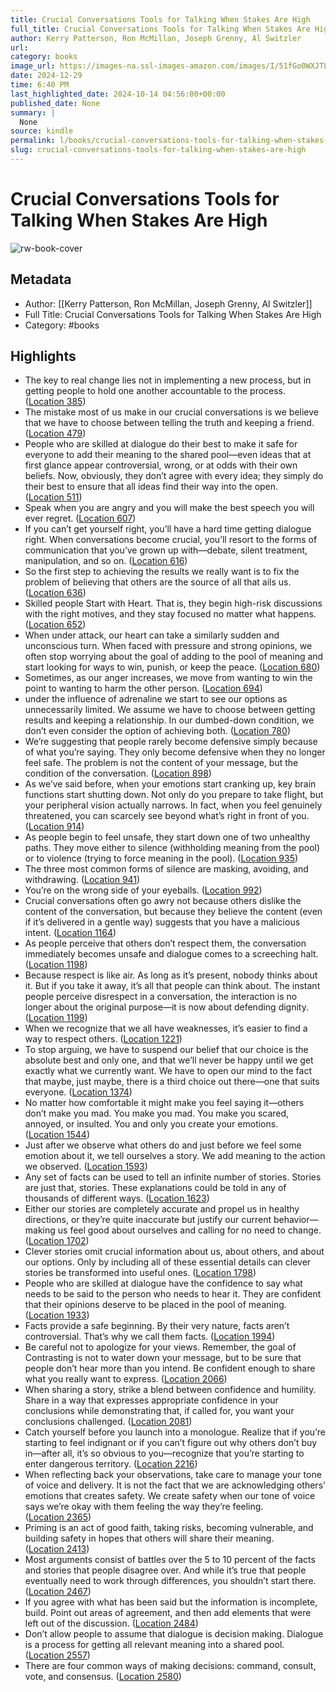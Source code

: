 ```yaml
---
title: Crucial Conversations Tools for Talking When Stakes Are High
full_title: Crucial Conversations Tools for Talking When Stakes Are High
author: Kerry Patterson, Ron McMillan, Joseph Grenny, Al Switzler
url: 
category: books
image_url: https://images-na.ssl-images-amazon.com/images/I/51fGo0WXJTL._SL200_.jpg
date: 2024-12-29
time: 6:40 PM
last_highlighted_date: 2024-10-14 04:56:00+00:00
published_date: None
summary: |
  None
source: kindle
permalink: l/books/crucial-conversations-tools-for-talking-when-stakes-are-high
slug: crucial-conversations-tools-for-talking-when-stakes-are-high
---
```

# Crucial Conversations Tools for Talking When Stakes Are High

![rw-book-cover](https://images-na.ssl-images-amazon.com/images/I/51fGo0WXJTL._SL200_.jpg)

## Metadata
- Author: [[Kerry Patterson, Ron McMillan, Joseph Grenny, Al Switzler]]
- Full Title: Crucial Conversations Tools for Talking When Stakes Are High
- Category: #books

## Highlights
- The key to real change lies not in implementing a new process, but in getting people to hold one another accountable to the process. ([Location 385](https://readwise.io/to_kindle?action=open&asin=B005K0AYH4&location=385))
- The mistake most of us make in our crucial conversations is we believe that we have to choose between telling the truth and keeping a friend. ([Location 479](https://readwise.io/to_kindle?action=open&asin=B005K0AYH4&location=479))
- People who are skilled at dialogue do their best to make it safe for everyone to add their meaning to the shared pool—even ideas that at first glance appear controversial, wrong, or at odds with their own beliefs. Now, obviously, they don’t agree with every idea; they simply do their best to ensure that all ideas find their way into the open. ([Location 511](https://readwise.io/to_kindle?action=open&asin=B005K0AYH4&location=511))
- Speak when you are angry and you will make the best speech you will ever regret. ([Location 607](https://readwise.io/to_kindle?action=open&asin=B005K0AYH4&location=607))
- If you can’t get yourself right, you’ll have a hard time getting dialogue right. When conversations become crucial, you’ll resort to the forms of communication that you’ve grown up with—debate, silent treatment, manipulation, and so on. ([Location 616](https://readwise.io/to_kindle?action=open&asin=B005K0AYH4&location=616))
- So the first step to achieving the results we really want is to fix the problem of believing that others are the source of all that ails us. ([Location 636](https://readwise.io/to_kindle?action=open&asin=B005K0AYH4&location=636))
- Skilled people Start with Heart. That is, they begin high-risk discussions with the right motives, and they stay focused no matter what happens. ([Location 652](https://readwise.io/to_kindle?action=open&asin=B005K0AYH4&location=652))
- When under attack, our heart can take a similarly sudden and unconscious turn. When faced with pressure and strong opinions, we often stop worrying about the goal of adding to the pool of meaning and start looking for ways to win, punish, or keep the peace. ([Location 680](https://readwise.io/to_kindle?action=open&asin=B005K0AYH4&location=680))
- Sometimes, as our anger increases, we move from wanting to win the point to wanting to harm the other person. ([Location 694](https://readwise.io/to_kindle?action=open&asin=B005K0AYH4&location=694))
- under the influence of adrenaline we start to see our options as unnecessarily limited. We assume we have to choose between getting results and keeping a relationship. In our dumbed-down condition, we don’t even consider the option of achieving both. ([Location 780](https://readwise.io/to_kindle?action=open&asin=B005K0AYH4&location=780))
- We’re suggesting that people rarely become defensive simply because of what you’re saying. They only become defensive when they no longer feel safe. The problem is not the content of your message, but the condition of the conversation. ([Location 898](https://readwise.io/to_kindle?action=open&asin=B005K0AYH4&location=898))
- As we’ve said before, when your emotions start cranking up, key brain functions start shutting down. Not only do you prepare to take flight, but your peripheral vision actually narrows. In fact, when you feel genuinely threatened, you can scarcely see beyond what’s right in front of you. ([Location 914](https://readwise.io/to_kindle?action=open&asin=B005K0AYH4&location=914))
- As people begin to feel unsafe, they start down one of two unhealthy paths. They move either to silence (withholding meaning from the pool) or to violence (trying to force meaning in the pool). ([Location 935](https://readwise.io/to_kindle?action=open&asin=B005K0AYH4&location=935))
- The three most common forms of silence are masking, avoiding, and withdrawing. ([Location 941](https://readwise.io/to_kindle?action=open&asin=B005K0AYH4&location=941))
- You’re on the wrong side of your eyeballs. ([Location 992](https://readwise.io/to_kindle?action=open&asin=B005K0AYH4&location=992))
- Crucial conversations often go awry not because others dislike the content of the conversation, but because they believe the content (even if it’s delivered in a gentle way) suggests that you have a malicious intent. ([Location 1164](https://readwise.io/to_kindle?action=open&asin=B005K0AYH4&location=1164))
- As people perceive that others don’t respect them, the conversation immediately becomes unsafe and dialogue comes to a screeching halt. ([Location 1198](https://readwise.io/to_kindle?action=open&asin=B005K0AYH4&location=1198))
- Because respect is like air. As long as it’s present, nobody thinks about it. But if you take it away, it’s all that people can think about. The instant people perceive disrespect in a conversation, the interaction is no longer about the original purpose—it is now about defending dignity. ([Location 1199](https://readwise.io/to_kindle?action=open&asin=B005K0AYH4&location=1199))
- When we recognize that we all have weaknesses, it’s easier to find a way to respect others. ([Location 1221](https://readwise.io/to_kindle?action=open&asin=B005K0AYH4&location=1221))
- To stop arguing, we have to suspend our belief that our choice is the absolute best and only one, and that we’ll never be happy until we get exactly what we currently want. We have to open our mind to the fact that maybe, just maybe, there is a third choice out there—one that suits everyone. ([Location 1374](https://readwise.io/to_kindle?action=open&asin=B005K0AYH4&location=1374))
- No matter how comfortable it might make you feel saying it—others don’t make you mad. You make you mad. You make you scared, annoyed, or insulted. You and only you create your emotions. ([Location 1544](https://readwise.io/to_kindle?action=open&asin=B005K0AYH4&location=1544))
- Just after we observe what others do and just before we feel some emotion about it, we tell ourselves a story. We add meaning to the action we observed. ([Location 1593](https://readwise.io/to_kindle?action=open&asin=B005K0AYH4&location=1593))
- Any set of facts can be used to tell an infinite number of stories. Stories are just that, stories. These explanations could be told in any of thousands of different ways. ([Location 1623](https://readwise.io/to_kindle?action=open&asin=B005K0AYH4&location=1623))
- Either our stories are completely accurate and propel us in healthy directions, or they’re quite inaccurate but justify our current behavior—making us feel good about ourselves and calling for no need to change. ([Location 1702](https://readwise.io/to_kindle?action=open&asin=B005K0AYH4&location=1702))
- Clever stories omit crucial information about us, about others, and about our options. Only by including all of these essential details can clever stories be transformed into useful ones. ([Location 1798](https://readwise.io/to_kindle?action=open&asin=B005K0AYH4&location=1798))
- People who are skilled at dialogue have the confidence to say what needs to be said to the person who needs to hear it. They are confident that their opinions deserve to be placed in the pool of meaning. ([Location 1933](https://readwise.io/to_kindle?action=open&asin=B005K0AYH4&location=1933))
- Facts provide a safe beginning. By their very nature, facts aren’t controversial. That’s why we call them facts. ([Location 1994](https://readwise.io/to_kindle?action=open&asin=B005K0AYH4&location=1994))
- Be careful not to apologize for your views. Remember, the goal of Contrasting is not to water down your message, but to be sure that people don’t hear more than you intend. Be confident enough to share what you really want to express. ([Location 2066](https://readwise.io/to_kindle?action=open&asin=B005K0AYH4&location=2066))
- When sharing a story, strike a blend between confidence and humility. Share in a way that expresses appropriate confidence in your conclusions while demonstrating that, if called for, you want your conclusions challenged. ([Location 2081](https://readwise.io/to_kindle?action=open&asin=B005K0AYH4&location=2081))
- Catch yourself before you launch into a monologue. Realize that if you’re starting to feel indignant or if you can’t figure out why others don’t buy in—after all, it’s so obvious to you—recognize that you’re starting to enter dangerous territory. ([Location 2216](https://readwise.io/to_kindle?action=open&asin=B005K0AYH4&location=2216))
- When reflecting back your observations, take care to manage your tone of voice and delivery. It is not the fact that we are acknowledging others’ emotions that creates safety. We create safety when our tone of voice says we’re okay with them feeling the way they’re feeling. ([Location 2365](https://readwise.io/to_kindle?action=open&asin=B005K0AYH4&location=2365))
- Priming is an act of good faith, taking risks, becoming vulnerable, and building safety in hopes that others will share their meaning. ([Location 2413](https://readwise.io/to_kindle?action=open&asin=B005K0AYH4&location=2413))
- Most arguments consist of battles over the 5 to 10 percent of the facts and stories that people disagree over. And while it’s true that people eventually need to work through differences, you shouldn’t start there. ([Location 2467](https://readwise.io/to_kindle?action=open&asin=B005K0AYH4&location=2467))
- If you agree with what has been said but the information is incomplete, build. Point out areas of agreement, and then add elements that were left out of the discussion. ([Location 2484](https://readwise.io/to_kindle?action=open&asin=B005K0AYH4&location=2484))
- Don’t allow people to assume that dialogue is decision making. Dialogue is a process for getting all relevant meaning into a shared pool. ([Location 2557](https://readwise.io/to_kindle?action=open&asin=B005K0AYH4&location=2557))
- There are four common ways of making decisions: command, consult, vote, and consensus. ([Location 2580](https://readwise.io/to_kindle?action=open&asin=B005K0AYH4&location=2580))


